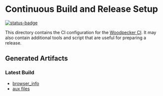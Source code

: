 # Continuous Build and Release Setup

[![status-badge](https://ci.logicalhacking.com/api/badges/afp-mirror/Nano_JSON/status.svg)](https://ci.logicalhacking.com/afp-mirror/Nano_JSON)

This directory contains the CI configuration for the [Woodpecker CI](https://woodpecker-ci.org/).
It may also contain additional tools and script that are useful for preparing a release.

## Generated Artifacts

### Latest Build

* [browser_info](https://artifacts.logicalhacking.com/ci/afp-mirror/Nano_JSON/main/latest/browser_info/AFP/Nano_JSON-devel/)
* [aux files](https://artifacts.logicalhacking.com/ci/afp-mirror/Nano_JSON/main/latest/)
